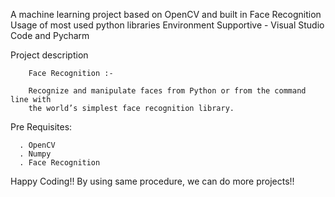 A machine learning project based on OpenCV and built in Face Recognition
Usage of most used python libraries
Environment Supportive - Visual Studio Code and Pycharm

   Project description

        Face Recognition :-
        
        Recognize and manipulate faces from Python or from the command line with
        the world’s simplest face recognition library.

   Pre Requisites:

      . OpenCV
      . Numpy
      . Face Recognition
      

Happy Coding!!
By using same procedure, we can do more projects!! 
